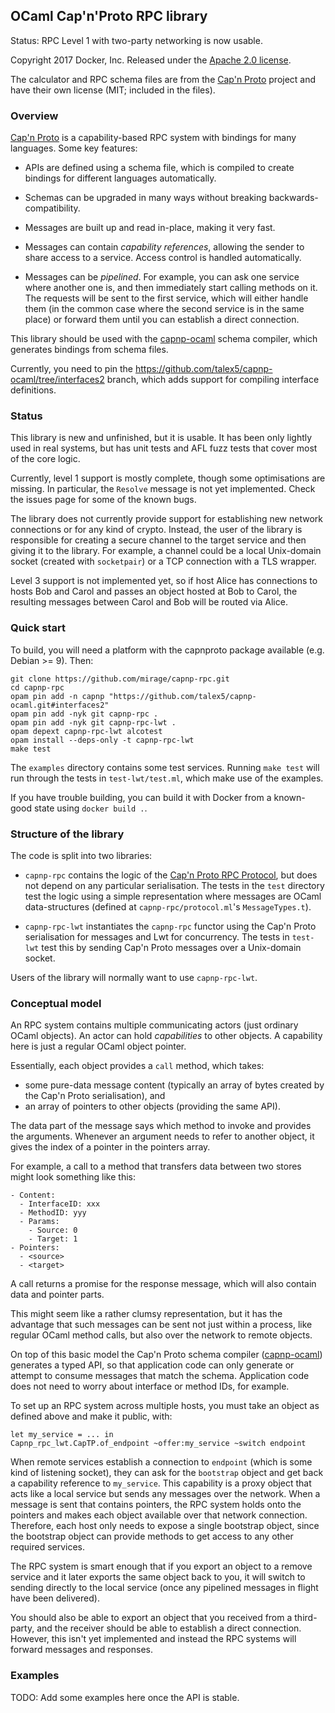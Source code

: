 ## OCaml Cap'n'Proto RPC library

Status: RPC Level 1 with two-party networking is now usable.

Copyright 2017 Docker, Inc.
Released under the [Apache 2.0 license](LICENSE).

The calculator and RPC schema files are from the [Cap'n Proto][] project and have their own license (MIT;
included in the files).

### Overview

[Cap'n Proto][] is a capability-based RPC system with bindings for many languages.
Some key features:

- APIs are defined using a schema file, which is compiled to create bindings for different languages automatically.

- Schemas can be upgraded in many ways without breaking backwards-compatibility.

- Messages are built up and read in-place, making it very fast.

- Messages can contain *capability references*, allowing the sender to share access to a service. Access control is handled automatically.

- Messages can be *pipelined*. For example, you can ask one service where another one is, and then immediately start calling methods on it. The requests will be sent to the first service, which will either handle them (in the common case where the second service is in the same place) or forward them until you can establish a direct connection.

This library should be used with the [capnp-ocaml][] schema compiler, which generates bindings from schema files.

Currently, you need to pin the <https://github.com/talex5/capnp-ocaml/tree/interfaces2> branch, which adds support for compiling interface definitions.


### Status

This library is new and unfinished, but it is usable.
It has been only lightly used in real systems, but has unit tests and AFL fuzz tests that cover most of the core logic.

Currently, level 1 support is mostly complete, though some optimisations are missing.
In particular, the `Resolve` message is not yet implemented.
Check the issues page for some of the known bugs.

The library does not currently provide support for establishing new network connections or for any kind of crypto.
Instead, the user of the library is responsible for creating a secure channel to the target service and then giving it to the library.
For example, a channel could be a local Unix-domain socket (created with `socketpair`) or a TCP connection with a TLS wrapper.

Level 3 support is not implemented yet, so if host Alice has connections to hosts Bob and Carol and passes an object hosted at Bob to Carol, the resulting messages between Carol and Bob will be routed via Alice.


### Quick start

To build, you will need a platform with the capnproto package available (e.g. Debian >= 9). Then:

    git clone https://github.com/mirage/capnp-rpc.git
    cd capnp-rpc
    opam pin add -n capnp "https://github.com/talex5/capnp-ocaml.git#interfaces2"
    opam pin add -nyk git capnp-rpc .
    opam pin add -nyk git capnp-rpc-lwt .
    opam depext capnp-rpc-lwt alcotest
    opam install --deps-only -t capnp-rpc-lwt
    make test

The `examples` directory contains some test services.
Running `make test` will run through the tests in `test-lwt/test.ml`, which make use of the examples.

If you have trouble building, you can build it with Docker from a known-good state using `docker build .`.

### Structure of the library

The code is split into two libraries:

- `capnp-rpc` contains the logic of the [Cap'n Proto RPC Protocol][], but does not depend on any particular serialisation.
  The tests in the `test` directory test the logic using a simple representation where messages are OCaml data-structures
  (defined at `capnp-rpc/protocol.ml`'s `MessageTypes.t`).

- `capnp-rpc-lwt` instantiates the `capnp-rpc` functor using the Cap'n Proto serialisation for messages and Lwt for concurrency.
  The tests in `test-lwt` test this by sending Cap'n Proto messages over a Unix-domain socket.

Users of the library will normally want to use `capnp-rpc-lwt`.

### Conceptual model

An RPC system contains multiple communicating actors (just ordinary OCaml objects).
An actor can hold *capabilities* to other objects.
A capability here is just a regular OCaml object pointer.

Essentially, each object provides a `call` method, which takes:

- some pure-data message content (typically an array of bytes created by the Cap'n Proto serialisation), and
- an array of pointers to other objects (providing the same API).

The data part of the message says which method to invoke and provides the arguments.
Whenever an argument needs to refer to another object, it gives the index of a pointer in the pointers array.

For example, a call to a method that transfers data between two stores might look something like this:

```
- Content:
  - InterfaceID: xxx
  - MethodID: yyy
  - Params:
    - Source: 0
    - Target: 1
- Pointers:
  - <source>
  - <target>
```

A call returns a promise for the response message, which will also contain data and pointer parts.

This might seem like a rather clumsy representation, but it has the advantage that such messages can be sent not just within a process, like regular OCaml method calls, but also over the network to remote objects.

On top of this basic model the Cap'n Proto schema compiler ([capnp-ocaml]) generates a typed API, so that application code can only generate or attempt to consume messages that match the schema.
Application code does not need to worry about interface or method IDs, for example.

To set up an RPC system across multiple hosts, you must take an object as defined above and make it public, with:

```
let my_service = ... in
Capnp_rpc_lwt.CapTP.of_endpoint ~offer:my_service ~switch endpoint
```

When remote services establish a connection to `endpoint` (which is some kind of listening socket), they can ask for the `bootstrap` object and get back a capability reference to `my_service`.
This capability is a proxy object that acts like a local service but sends any messages over the network.
When a message is sent that contains pointers, the RPC system holds onto the pointers and makes each object available over that network connection.
Therefore, each host only needs to expose a single bootstrap object,
since the bootstrap object can provide methods to get access to any other required services.

The RPC system is smart enough that if you export an object to a remove service and it later exports the same object back to you, it will switch to sending directly to the local service (once any pipelined messages in flight have been delivered).

You should also be able to export an object that you received from a third-party, and the receiver should be able to establish a direct connection.
However, this isn't yet implemented and instead the RPC systems will forward messages and responses.

### Examples

TODO: Add some examples here once the API is stable.


[capnp-ocaml]: https://github.com/pelzlpj/capnp-ocaml
[Cap'n Proto]: https://capnproto.org/
[Cap'n Proto RPC Protocol]: https://capnproto.org/rpc.html
